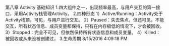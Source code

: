 第八章 Activity
基础知识
1.四大组件之一，出现频率最高，与用户交互的第一接口，采用Activity栈管理Activity。
2.四种形态
1）Active/Running：Activity处于Activity栈顶，可见，与用户进行交互。
2）Paused：失去焦点，但还可见，不能交互，所有状态信息、成员变量都保持，只有在内存极低的情况下，才会被回收。
3）Stopped：完全不可见，但依然保持所有状态信息和成员变量。
4）Killed：被回收或从来没被创建过，
3.生命周期
8/15/2016 4:09:18 PM 